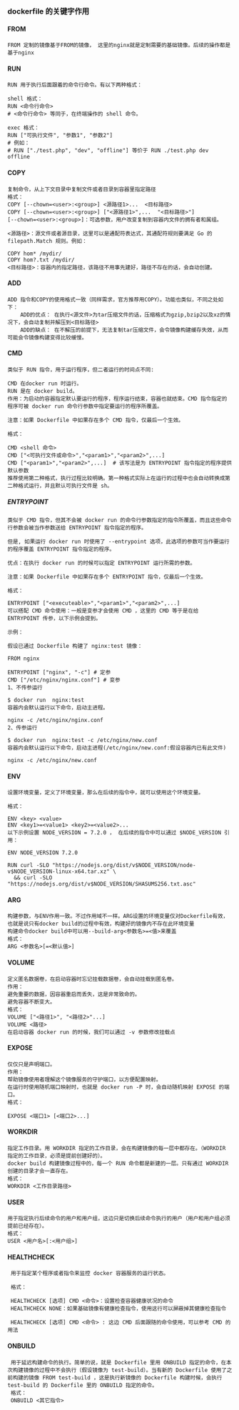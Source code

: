 ### dockerfile 的关键字作用

#### FROM
    FROM 定制的镜像基于FROM的镜像， 这里的nginx就是定制需要的基础镜像。后续的操作都是基于nginx
    
#### RUN    
    RUN 用于执行后面跟着的命令行命令。有以下两种格式：
    
    shell 格式：
    RUN <命令行命令>
    # <命令行命令> 等同于，在终端操作的 shell 命令。
    
    exec 格式：
    RUN ["可执行文件", "参数1", "参数2"]
    # 例如：
    # RUN ["./test.php", "dev", "offline"] 等价于 RUN ./test.php dev offline

#### COPY
    复制命令，从上下文目录中复制文件或者目录到容器里指定路径
    格式：
    COPY [--chown=<user>:<group>] <源路径1>...  <目标路径>
    COPY [--chown=<user>:<group>] ["<源路径1>",...  "<目标路径>"]
    [--chown=<user>:<group>]：可选参数，用户改变复制到容器内文件的拥有者和属组。
    
    <源路径>：源文件或者源目录，这里可以是通配符表达式，其通配符规则要满足 Go 的 filepath.Match 规则。例如：
    
    COPY hom* /mydir/
    COPY hom?.txt /mydir/
    <目标路径>：容器内的指定路径，该路径不用事先建好，路径不存在的话，会自动创建。


#### ADD
    ADD 指令和COPY的使用格式一致（同样需求，官方推荐用COPY）。功能也类似，不同之处如下：
        ADD的优点： 在执行<源文件>为tar压缩文件的话，压缩格式为gzip,bzip2以及xz的情况下，会自动复制并解压到<目标路径>
        ADD的缺点： 在不解压的前提下，无法复制tar压缩文件，会令镜像构建缓存失效，从而可能会令镜像构建变得比较缓慢。
        
#### CMD
    类似于 RUN 指令，用于运行程序，但二者运行的时间点不同:
    
    CMD 在docker run 时运行。
    RUN 是在 docker build。
    作用：为启动的容器指定默认要运行的程序，程序运行结束，容器也就结束。CMD 指令指定的程序可被 docker run 命令行参数中指定要运行的程序所覆盖。
    
    注意：如果 Dockerfile 中如果存在多个 CMD 指令，仅最后一个生效。
    
    格式：
    
    CMD <shell 命令> 
    CMD ["<可执行文件或命令>","<param1>","<param2>",...] 
    CMD ["<param1>","<param2>",...]  # 该写法是为 ENTRYPOINT 指令指定的程序提供默认参数
    推荐使用第二种格式，执行过程比较明确。第一种格式实际上在运行的过程中也会自动转换成第二种格式运行，并且默认可执行文件是 sh。

#####    ENTRYPOINT
    类似于 CMD 指令，但其不会被 docker run 的命令行参数指定的指令所覆盖，而且这些命令行参数会被当作参数送给 ENTRYPOINT 指令指定的程序。
    
    但是, 如果运行 docker run 时使用了 --entrypoint 选项，此选项的参数可当作要运行的程序覆盖 ENTRYPOINT 指令指定的程序。
    
    优点：在执行 docker run 的时候可以指定 ENTRYPOINT 运行所需的参数。
    
    注意：如果 Dockerfile 中如果存在多个 ENTRYPOINT 指令，仅最后一个生效。
    
    格式：
    
    ENTRYPOINT ["<executeable>","<param1>","<param2>",...]
    可以搭配 CMD 命令使用：一般是变参才会使用 CMD ，这里的 CMD 等于是在给 ENTRYPOINT 传参，以下示例会提到。
    
    示例：
    
    假设已通过 Dockerfile 构建了 nginx:test 镜像：
    
    FROM nginx
    
    ENTRYPOINT ["nginx", "-c"] # 定参
    CMD ["/etc/nginx/nginx.conf"] # 变参 
    1、不传参运行
    
    $ docker run  nginx:test
    容器内会默认运行以下命令，启动主进程。
    
    nginx -c /etc/nginx/nginx.conf
    2、传参运行
    
    $ docker run  nginx:test -c /etc/nginx/new.conf
    容器内会默认运行以下命令，启动主进程(/etc/nginx/new.conf:假设容器内已有此文件)
    
    nginx -c /etc/nginx/new.conf

#### ENV
    设置环境变量，定义了环境变量，那么在后续的指令中，就可以使用这个环境变量。
    
    格式：
    
    ENV <key> <value>
    ENV <key1>=<value1> <key2>=<value2>...
    以下示例设置 NODE_VERSION = 7.2.0 ， 在后续的指令中可以通过 $NODE_VERSION 引用：
    
    ENV NODE_VERSION 7.2.0
    
    RUN curl -SLO "https://nodejs.org/dist/v$NODE_VERSION/node-v$NODE_VERSION-linux-x64.tar.xz" \
      && curl -SLO "https://nodejs.org/dist/v$NODE_VERSION/SHASUMS256.txt.asc"


#### ARG
    构建参数，与ENV作用一致。不过作用域不一样。ARG设置的环境变量仅对Dockerfile有效，也就是说只有docker build的过程中有效，构建好的镜像内不存在此环境变量
    构建命令docker build中可以用--build-arg<参数名>=<值>来覆盖
    格式：
    ARG <参数名>[=<默认值>]
    
#### VOLUME 
    定义匿名数据卷，在启动容器时忘记挂载数据卷，会自动挂载到匿名卷。
    作用：
    避免重要的数据，因容器重启而丢失，这是非常致命的。
    避免容器不断变大。
    格式：
    VOLUME ["<路径1>", "<路径2>"...]
    VOLUME <路径>
    在启动容器 docker run 的时候，我们可以通过 -v 参数修改挂载点
    
#### EXPOSE
    仅仅只是声明端口。
    作用：
    帮助镜像使用者理解这个镜像服务的守护端口，以方便配置映射。
    在运行时使用随机端口映射时，也就是 docker run -P 时，会自动随机映射 EXPOSE 的端口。
    格式：
    
    EXPOSE <端口1> [<端口2>...]    
    
#### WORKDIR
    指定工作目录。用 WORKDIR 指定的工作目录，会在构建镜像的每一层中都存在。（WORKDIR 指定的工作目录，必须是提前创建好的）。
    docker build 构建镜像过程中的，每一个 RUN 命令都是新建的一层。只有通过 WORKDIR 创建的目录才会一直存在。
    格式：
    WORKDIR <工作目录路径>

#### USER
    用于指定执行后续命令的用户和用户组，这边只是切换后续命令执行的用户（用户和用户组必须提前已经存在）。
    格式：
    USER <用户名>[:<用户组>]

#### HEALTHCHECK
     用于指定某个程序或者指令来监控 docker 容器服务的运行状态。
     
     格式：
     
     HEALTHCHECK [选项] CMD <命令>：设置检查容器健康状况的命令
     HEALTHCHECK NONE：如果基础镜像有健康检查指令，使用这行可以屏蔽掉其健康检查指令
     
     HEALTHCHECK [选项] CMD <命令> : 这边 CMD 后面跟随的命令使用，可以参考 CMD 的用法

#### ONBUILD
     用于延迟构建命令的执行。简单的说，就是 Dockerfile 里用 ONBUILD 指定的命令，在本次构建镜像的过程中不会执行（假设镜像为 test-build）。当有新的 Dockerfile 使用了之前构建的镜像 FROM test-build ，这是执行新镜像的 Dockerfile 构建时候，会执行 test-build 的 Dockerfile 里的 ONBUILD 指定的命令。
     格式：
     ONBUILD <其它指令>
     


